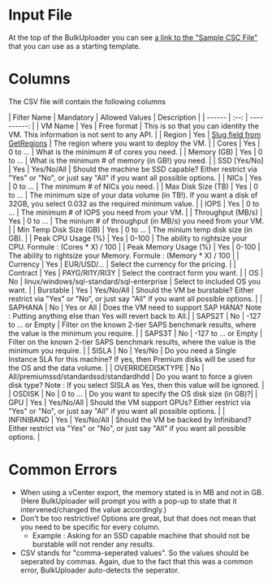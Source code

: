 # Input File

At the top of the BulkUploader you can see [a link to the "Sample CSC File"](http://vmchooser.com/vmchooser.csv) that you can use as a starting template.


# Columns
The CSV file will contain the following columns 

| Filter Name | Mandatory | Allowed Values | Description |
| ------ | :--: | ----------: |
| VM Name  | Yes | Free format | This is so that you can identity the VM. This information is not sent to any API. |
| Region | Yes | [Slug field from GetRegions](https://vmchooser.azure-api.net/dev-v2/api/GetRegions) | The region where you want to deploy the VM. |
| Cores | Yes | 0 to ... | What is the minimum # of cores you need. |
| Memory (GB) | Yes | 0 to ... | What is the minimum # of memory (in GB!) you need. |
| SSD [Yes/No] | Yes | Yes/No/All | Should the machine be SSD capable? Either restrict via "Yes" or "No", or just say "All" if you want all possible options. |
| NICs | Yes | 0 to ... | The minimum # of NICs you need. |
| Max Disk Size (TB) | Yes | 0 to ... | The minimum size of your data volume (in TB!). If you want a disk of 32GB, you select 0.032 as the required minimum value. |
| IOPS | Yes | 0 to ... | The minimum # of IOPS you need from your VM. |
| Throughput (MB/s) | Yes | 0 to ... | The minium # of throughput (in MB/s) you need from your VM. |
| Min Temp Disk Size (GB) | Yes | 0 to ... | The minium temp disk size (in GB). |
| Peak CPU Usage (%) | Yes | 0-100 | The ability to rightsize your CPU.  Formule : (Cores * X) / 100  |
| Peak Memory Usage (%) | Yes | 0-100 | The ability to rightsize your Memory.  Formule : (Memory * X) / 100  |
| Currency | Yes | EUR/USD/... | Select the currency for the pricing. |
| Contract | Yes | PAYG/RI1Y/RI3Y | Select the contract form you want. |
| OS | No | linux/windows/sql-standard/sql-enterprise | Select to included OS you want. |
| Burstable | Yes | Yes/No/All | Should the VM be burstable? Either restrict via "Yes" or "No", or just say "All" if you want all possible options. |
| SAPHANA | No | Yes or All | Does the VM need to support SAP HANA? Note : Putting anything else than Yes will revert back to All.|
| SAPS2T | No | -127 to ... or Empty | Filter on the known 2-tier SAPS benchmark results, where the value is the minimum you require. |
| SAPS3T | No | -127 to ... or Empty | Filter on the known 2-tier SAPS benchmark results, where the value is the minimum you require. |
| SISLA | No | Yes/No | Do you need a Single Instance SLA for this machine? If yes, then Premium disks will be used for the OS and the data volume. |
| OVERRIDEDISKTYPE | No | All/premiumssd/standardssd/standardhdd | Do you want to force a given disk type? Note : If you select SISLA as Yes, then this value will be ignored. |
| OSDISK | No | 0 to ... | Do you want to specify the OS disk size (in GB)?|
| GPU | Yes | Yes/No/All | Should the VM support GPUs? Either restrict via "Yes" or "No", or just say "All" if you want all possible options. |
| INFINIBAND | Yes | Yes/No/All | Should the VM be backed by Infiniband? Either restrict via "Yes" or "No", or just say "All" if you want all possible options. |


# Common Errors
* When using a vCenter export, the memory stated is in MB and not in GB. (Here BulkUploader will prompt you with a pop-up to state that it intervened/changed the value accordingly.)
* Don't be too restrictive! Options are great, but that does not mean that you need to be specific for every column.
  * Example : Asking for an SSD capable machine that should not be burstable will not render any results.
* CSV stands for "comma-seperated values". So the values should be seperated by commas. Again, due to the fact that this was a common error, BulkUploader auto-detects the seperator.
 